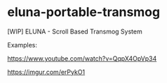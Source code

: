 # eluna-portable-transmog

[WIP] ELUNA - Scroll Based Transmog System

Examples:

https://www.youtube.com/watch?v=QqpX4OpVp34

https://imgur.com/erPykO1

